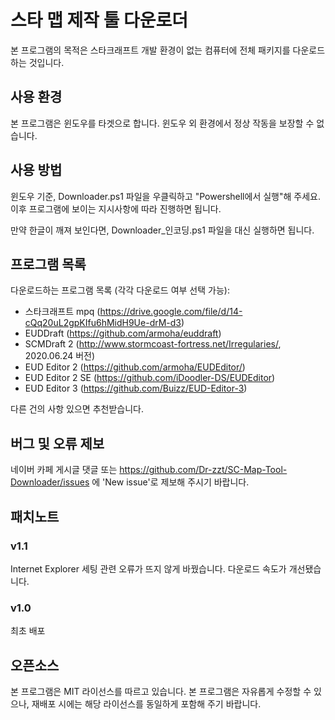 # 스타 맵 제작 툴 다운로더

본 프로그램의 목적은 스타크래프트 개발 환경이 없는 컴퓨터에 전체 패키지를 다운로드하는 것입니다.

## 사용 환경

본 프로그램은 윈도우를 타겟으로 합니다. 윈도우 외 환경에서 정상 작동을 보장할 수 없습니다.

## 사용 방법

윈도우 기준, Downloader.ps1 파일을 우클릭하고 "Powershell에서 실행"해 주세요.
이후 프로그램에 보이는 지시사항에 따라 진행하면 됩니다.

만약 한글이 깨져 보인다면, Downloader_인코딩.ps1 파일을 대신 실행하면 됩니다.

## 프로그램 목록

다운로드하는 프로그램 목록 (각각 다운로드 여부 선택 가능):
* 스타크래프트 mpq (https://drive.google.com/file/d/14-cQq20uL2gpKIfu6hMidH9Ue-drM-d3)
* EUDDraft (https://github.com/armoha/euddraft)
* SCMDraft 2 (http://www.stormcoast-fortress.net/Irregularies/, 2020.06.24 버전)
* EUD Editor 2 (https://github.com/armoha/EUDEditor/)
* EUD Editor 2 SE (https://github.com/iDoodler-DS/EUDEditor)
* EUD Editor 3 (https://github.com/Buizz/EUD-Editor-3)

다른 건의 사항 있으면 추천받습니다.

## 버그 및 오류 제보

네이버 카페 게시글 댓글 또는 https://github.com/Dr-zzt/SC-Map-Tool-Downloader/issues 에 'New issue'로 제보해 주시기 바랍니다.

## 패치노트

### v1.1
Internet Explorer 세팅 관련 오류가 뜨지 않게 바꿨습니다.
다운로드 속도가 개선됐습니다.

### v1.0
최초 배포

## 오픈소스

본 프로그램은 MIT 라이선스를 따르고 있습니다. 본 프로그램은 자유롭게 수정할 수 있으나, 재배포 시에는 해당 라이선스를 동일하게 포함해 주기 바랍니다.
